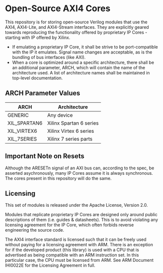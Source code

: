 # Open-Source AXI4 Cores #

This repository is for storing open-source Verilog modules that use the AXI4, 
AXI4-Lite, and AXI4-Stream interfaces. They are explicitly geared towards 
reproducing the functionality offered by proprietary IP Cores - starting with IP 
offered by Xilinx.

- If emulating a proprietary IP Core, it shall be strive to be port-compatible 
	with the IP it emulates. Signal name changes are acceptable, as is the 
	bundling of bus interfaces (like AXI).
- When a core is optimized around a specific architecture, there shall be an 
  additional parameter, ARCH, which will contain the name of the architecture 
	used. A list of architecture names shall be maintained in top-level 
	documentation.

## ARCH Parameter Values ##

| ARCH         | Architecture            |
| ---          | ---                     |
| GENERIC      | Any device              |
| XIL_SPARTAN6 | Xilinx Spartan 6 series |
| XIL_VIRTEX6  | Xilinx Virtex 6 series  |
| XIL_7SERIES  | Xilinx 7 series parts   |

## Important Note on Resets ##

Although the ARESETn signal of an AXI bus can, according to the spec, be 
asserted asychronously, many IP Cores assume it is always synchronous.  The 
cores present in this repository will do the same.

## Licensing ##

This set of modules is released under the Apache License, Version 2.0.

Modules that replicate proprietary IP Cores are designed only around public 
descriptions of them (i.e. guides & datasheets). This is to avoid violating any
licensing agreement for the IP Core, which often forbids reverse engineering the 
source code.

The AXI4 interface standard is licensed such that it can be freely used without 
paying for a licensing agreement with ARM. There is an exception for if the 
developed product (this library) is used with a CPU that is advertised as being 
compatible with an ARM instruction set. In this particular case, the CPU must be 
licensed from ARM. See ARM Document IHI0022E for the Licensing Agreement in full.
